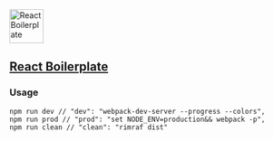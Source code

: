 <img src="https://rawgit.com/gorangajic/react-icons/master/react-icons.svg" width="60" alt="React Boilerplate">

## [React Boilerplate](https://github.com/SaliMike/boilerplate-react)
### Usage
	npm run dev // "dev": "webpack-dev-server --progress --colors",
	npm run prod // "prod": "set NODE_ENV=production&& webpack -p",
	npm run clean // "clean": "rimraf dist"
